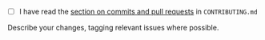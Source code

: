- [ ] I have read the [section on commits and pull requests](https://github.com/NaturalHistoryMuseum/ckanext-versioned-tiledmap/blob/main/CONTRIBUTING.md#commits-and-pull-requests) in `CONTRIBUTING.md`


Describe your changes, tagging relevant issues where possible.
